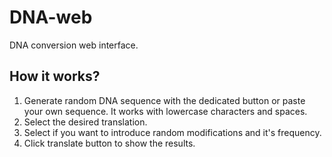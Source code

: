 # DNA-web
DNA conversion web interface.

## How it works?
1. Generate random DNA sequence with the dedicated button or paste your own sequence. It works with lowercase characters and spaces.
2. Select the desired translation.
3. Select if you want to introduce random modifications and it's frequency.
4. Click translate button to show the results.
